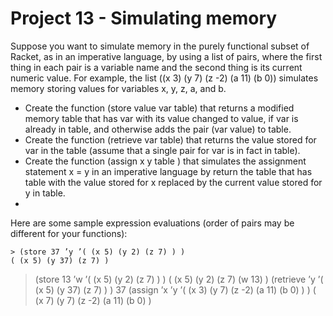 # Project 13 - Simulating memory

Suppose you want to simulate memory in the purely functional subset of Racket, as in an imperative language, by using a list of pairs, where the first thing in each pair is a variable name and the second thing is its current numeric value. For example, the list
((x 3) (y 7) (z -2) (a 11) (b 0)) simulates memory storing values for variables x, y, z, a, and b.

- Create the function (store value var table) that returns a modified memory table that has var with its value changed to value, if var is already in table, and otherwise adds the pair (var value) to table.
- Create the function (retrieve var table) that returns the value stored for var in the table (assume that a single pair for var is in fact in table).
- Create the function (assign x y table ) that simulates the assignment statement x = y in an imperative language by return the table that has table with the value stored for x replaced by the current value stored for y in table.
- 
Here are some sample expression evaluations (order of pairs may be different for your functions):
```console
> (store 37 ’y ’( (x 5) (y 2) (z 7) ) )
( (x 5) (y 37) (z 7) )
```
> (store 13 ’w ’( (x 5) (y 2) (z 7) ) )
( (x 5) (y 2) (z 7) (w 13) )
> (retrieve ’y ’( (x 5) (y 37) (z 7) ) )
37
> (assign ’x ’y ’( (x 3) (y 7) (z -2) (a 11) (b 0) ) )
( (x 7) (y 7) (z -2) (a 11) (b 0) )
